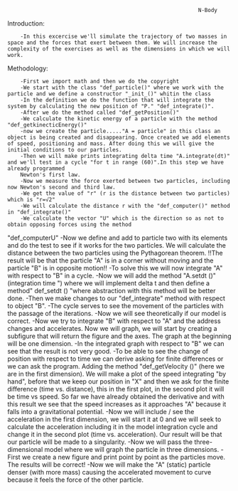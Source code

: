 
                                                                N-Body
                                            
Introduction:
        
        -In this excercise we'll simulate the trajectory of two masses in space and the forces that exert between them. We will increase the complexity of the exercises as well as the dimensions in which we will work.
    


Methodology:

        -First we import math and then we do the copyright
        -We start with the class "def_particle()" where we work with the particle and we define a constructor "_init_()" whitin the class
        -In the definition we do the function that will integrate the system by calculating the new position of "P." "def_integrate()".
        -After we do the method called "def_getPosition()"
        -We calculate the kinetic energy of a particle with the method "def_getkinecticEnergy()"
        -now we create the particle....."A = particle" in this class an object is being created and disappearing. Once created we add elements of speed, positioning and mass. After doing this we will give the initial conditions to our particles.
        -Then we will make prints integrating delta time "A.integrate(dt)" and we'll test in a cycle "for t in range (60)".In this step we have already programmed
        Newton's first law.
        -Now we measure the force exerted between two particles, including now Newton's second and third law.
        -We get the value of "r" (r is the distance between two particles) which is "r=√2"
        -We will calculate the distance r with the "def_computer()" method in "def_integrate()"
        -We calculate the vector "U" which is the direction so as not to obtain opposing forces using the method "def_computerU"
        -Now we define and add to particle two with its elements and do the test to see if it works for the two particles. We will calculate the distance between the two particles using the Pythagorean theorem.
        !!The result will be that the particle "A" is in a corner without moving and the particle "B" is in opposite motion!!
        -To solve this we will now integrate "A" with respect to "B" in a cycle.
        -Now we will add the method "A.setdt ()" (integration time ") where we will implement delta t and then define a method" def_setdt () "where abstraction with this method will be better done.
        -Then we make changes to our "def_integrate" method with respect to object "B".
        -The cycle serves to see the movement of the particles with the passage of the iterations.
        -Now we will see theoretically if our model is correct.
        -Now we try to integrate "B" with respect to "A" and the address changes and accelerates. Now we will graph, we will start by creating a subfigure that will return the figure and the axes. The graph at the beginning will be one dimension.
        -In the integrated graph with respect to "B" we can see that the result is not very good.
        -To be able to see the change of position with respect to time we can derive asking for finite differences or we can ask the program. Adding the method "def_getVelocity ()" (here we are in the first dimension). We will make a plot of the speed integrating "by hand", before that we keep our position in "X" and then we ask for the finite difference (time vs. distance), this in the first plot, in the second plot it will be time vs speed. So far we have already obtained the derivative and with this result we see that the speed increases as it approaches "A" because it falls into a gravitational potential.
        -Now we will include / see the acceleration in the first dimension, we will start it at 0 and we will seek to calculate the acceleration including it in the model integration cycle and change it in the second plot (time vs. acceleration). Our result will be that our particle will be made to a singularity.
        -Now we will pass the three-dimensional model where we will graph the particle in three dimensions.
        -First we create a new figure and print point by point as the particles move. The results will be correct!
        -Now we will make the "A" (static) particle denser (with more mass) causing the accelerated movement to curve because it feels the force of the other particle.









